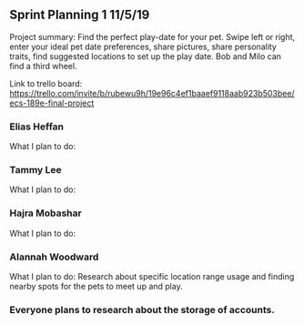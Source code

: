 ## Sprint Planning 1 11/5/19

Project summary: Find the perfect play-date for your pet. Swipe left or right, enter your ideal pet date preferences, share pictures, share personality traits, find suggested locations to set up the play date. Bob and Milo can find a third wheel.

Link to trello board: https://trello.com/invite/b/rubewu9h/19e96c4ef1baaef9118aab923b503bee/ecs-189e-final-project

### Elias Heffan

What I plan to do:

### Tammy Lee

What I plan to do:

### Hajra Mobashar

What I plan to do:

### Alannah Woodward

What I plan to do: Research about specific location range usage and finding nearby spots for the pets to meet up and play. 

### Everyone plans to research about the storage of accounts.
